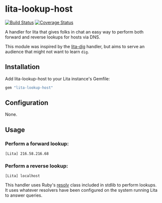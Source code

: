 # lita-lookup-host

[![Build Status](https://travis-ci.org/justintime/lita-lookup-host.png?branch=master)](https://travis-ci.org/justintime/lita-lookup-host)
[![Coverage Status](https://coveralls.io/repos/justintime/lita-lookup-host/badge.png)](https://coveralls.io/r/justintime/lita-lookup-host)

A handler for lita that gives folks in chat an easy way to perform both forward and reverse lookups for hosts via DNS.

This module was inspired by the [lita-dig](https://github.com/esigler/lita-dig) handler, but aims to serve an audience
that might not want to learn ```dig```.

## Installation

Add lita-lookup-host to your Lita instance's Gemfile:

``` ruby
gem "lita-lookup-host"
```

## Configuration

None.

## Usage

### Perform a forward lookup:
```[You] lita: lookup host www.google.com
[Lita] 216.58.216.68
```

### Perform a reverse lookup:
```[You] lita: lookup host 127.0.0.1
[Lita] localhost
```

This handler uses Ruby's [resolv](http://ruby-doc.org/stdlib-1.9.3/libdoc/resolv/rdoc/Resolv/DNS.html) class included in
stdlib to perform lookups.  It uses whatever resolvers have been configured on the system running Lita to answer
queries.


